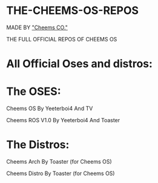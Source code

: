 # THE-CHEEMS-OS-REPOS

MADE BY ["Cheems CO."](https://yeeterboi4.github.io/cheemsco.web/index.html)

THE FULL OFFICIAL REPOS OF CHEEMS OS

# All Official Oses and distros:

# The OSES:

  Cheems OS By Yeeterboi4 And TV
  
  Cheems ROS V1.0 By Yeeterboi4 And Toaster

# The Distros:

  Cheems Arch By Toaster (for Cheems OS)
  
  Cheems Distro By Toaster (for Cheems OS)
